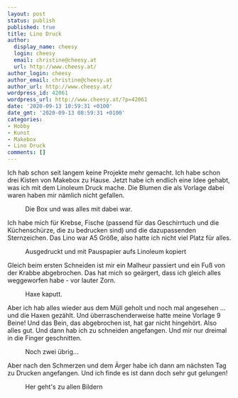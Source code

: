 ```yaml
---
layout: post
status: publish
published: true
title: Lino Druck
author:
  display_name: cheesy
  login: cheesy
  email: christine@cheesy.at
  url: http://www.cheesy.at/
author_login: cheesy
author_email: christine@cheesy.at
author_url: http://www.cheesy.at/
wordpress_id: 42061
wordpress_url: http://www.cheesy.at/?p=42061
date: '2020-09-13 10:59:31 +0100'
date_gmt: '2020-09-13 08:59:31 +0100'
categories:
- Hobby
- Kunst
- Makebox
- Lino Druck
comments: []
---
```

<!-- wp:paragraph -->
Ich hab schon seit langem keine Projekte mehr gemacht. Ich habe schon drei Kisten von Makebox zu Hause. Jetzt habe ich endlich eine Idee gehabt, was ich mit dem Linoleum Druck mache. Die Blumen die als Vorlage dabei waren haben mir nämlich nicht gefallen.
<!-- /wp:paragraph -->
<!-- wp:image {"id":42037} -->
<figure class="wp-block-image"><img src="{% link _posts/2020-09-13-lino-druck/Lino-Druck-001.jpg %}" alt="" class="wp-image-42037"><br>
<figcaption>Die Box und was alles mit dabei war.</figcaption>
</figure>
<!-- /wp:image -->
<!-- wp:paragraph -->
Ich habe mich für Krebse, Fische (passend für das Geschirrtuch und die Küchenschürze, die zu bedrucken sind) und die dazupassenden Sternzeichen. Das Lino war A5 Größe, also hatte ich nicht viel Platz für alles.
<!-- /wp:paragraph -->
<!-- wp:image {"id":42040} -->
<figure class="wp-block-image"><img src="{% link _posts/2020-09-13-lino-druck/Lino-Druck-004.jpg %}" alt="" class="wp-image-42040"><br>
<figcaption>Ausgedruckt und mit Pauspapier aufs Linoleum kopiert</figcaption>
</figure>
<!-- /wp:image -->
<!-- wp:paragraph -->
Gleich beim ersten Schneiden ist mir ein Malheur passiert und ein Fuß von der Krabbe abgebrochen. Das hat mich so geärgert, dass ich gleich alles weggeworfen habe - vor lauter Zorn.
<!-- /wp:paragraph -->
<!-- wp:image {"id":42042} -->
<figure class="wp-block-image"><img src="{% link _posts/2020-09-13-lino-druck/Lino-Druck-006.jpg %}" alt="" class="wp-image-42042"><br>
<figcaption>Haxe kaputt.</figcaption>
</figure>
<!-- /wp:image -->
<!-- wp:paragraph -->
Aber ich hab alles wieder aus dem Müll geholt und noch mal angesehen ... und die Haxen gezählt. Und überraschenderweise hatte meine Vorlage 9 Beine! Und das Bein, das abgebrochen ist, hat gar nicht hingehört. Also alles gut. Und dann hab ich zu schneiden angefangen. Und mir nur dreimal in die Finger geschnitten.
<!-- /wp:paragraph -->
<!-- wp:image {"id":42046} -->
<figure class="wp-block-image"><img src="{% link _posts/2020-09-13-lino-druck/Lino-Druck-010.jpg %}" alt="" class="wp-image-42046"><br>
<figcaption>Noch zwei übrig...<br></figcaption>
</figure>
<!-- /wp:image -->
<!-- wp:paragraph -->
Aber nach den Schmerzen und dem Ärger habe ich dann am nächsten Tag zu Drucken angefangen. Und ich finde es ist dann doch sehr gut gelungen!
<!-- /wp:paragraph -->
<!-- wp:image {"id":42051,"linkDestination":"custom"} -->
<figure class="wp-block-image"><a href="http://www.cheesy.at/fotos/kunstwerke/makebox/lino-druck/"><img src="{% link _posts/2020-09-13-lino-druck/Lino-Druck-015.jpg %}" alt="" class="wp-image-42051"></a><br>
<figcaption>Her geht's zu allen Bildern</figcaption>
</figure>
<!-- /wp:image -->
